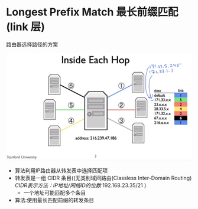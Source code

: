# Longest Prefix Match 最长前缀匹配(link 层)

路由器选择路径的方案

![routeTable](imgs/routeTable.png)

- 算法利用IP路由器从转发表中选择匹配项
- 转发表是一组 CIDR 条目((无类别域间路由(Classless Inter-Domain Routing) *CIDR表示方法：IP地址/网络ID的位数* 192.168.23.35/21 )
  - 一个地址可能匹配多个条目
- 算法:使用最长匹配前缀的转发条目